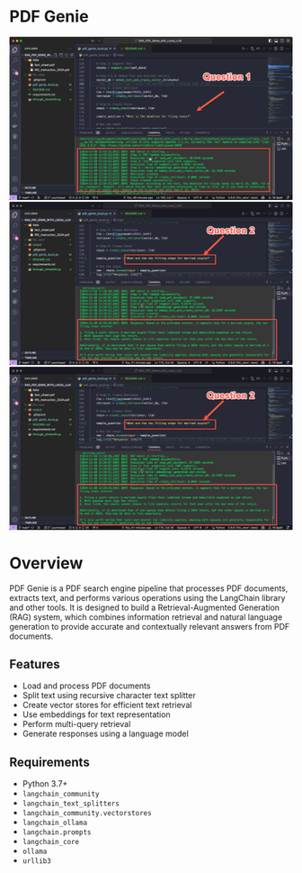 # PDF Genie

<img src="https://raw.githubusercontent.com/suriya4code/RAG_PDF_Genie_with_Local_LLM/main/output/01_question1.png" alt="rag system q1">

<img src="https://raw.githubusercontent.com/suriya4code/RAG_PDF_Genie_with_Local_LLM/main/output/02_question2.png" alt="rag system q2">

<img src="https://raw.githubusercontent.com/suriya4code/RAG_PDF_Genie_with_Local_LLM/main/output/02_question2.png" alt="grag system st">


# Overview

PDF Genie is a PDF search engine pipeline that processes PDF documents, extracts text, and performs various operations using the LangChain library and other tools. It is designed to build a Retrieval-Augmented Generation (RAG) system, which combines information retrieval and natural language generation to provide accurate and contextually relevant answers from PDF documents.



## Features

- Load and process PDF documents
- Split text using recursive character text splitter
- Create vector stores for efficient text retrieval
- Use embeddings for text representation
- Perform multi-query retrieval
- Generate responses using a language model

## Requirements

- Python 3.7+
- `langchain_community`
- `langchain_text_splitters`
- `langchain_community.vectorstores`
- `langchain_ollama`
- `langchain.prompts`
- `langchain_core`
- `ollama`
- `urllib3`


